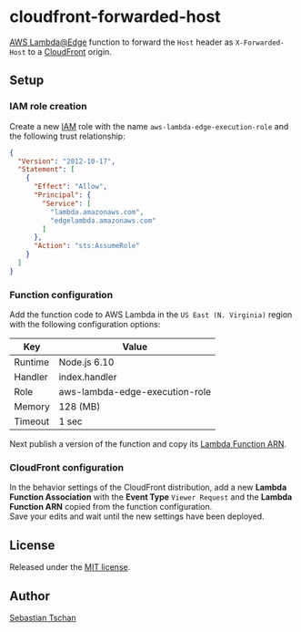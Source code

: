 # cloudfront-forwarded-host
[AWS Lambda@Edge](https://aws.amazon.com/lambda/edge/) function to forward the
`Host` header as `X-Forwarded-Host` to a
[CloudFront](https://aws.amazon.com/cloudfront/) origin.

## Setup

### IAM role creation
Create a new [IAM](https://aws.amazon.com/iam/) role with the name
`aws-lambda-edge-execution-role` and the following trust relationship:

```json
{
  "Version": "2012-10-17",
  "Statement": [
    {
      "Effect": "Allow",
      "Principal": {
        "Service": [
          "lambda.amazonaws.com",
          "edgelambda.amazonaws.com"
        ]
      },
      "Action": "sts:AssumeRole"
    }
  ]
}
```

### Function configuration
Add the function code to AWS Lambda in the `US East (N. Virginia)` region with
the following configuration options:  

Key     | Value
--------|--------------
Runtime | Node.js 6.10
Handler | index.handler
Role    | aws-lambda-edge-execution-role
Memory  | 128 (MB)
Timeout | 1 sec

Next publish a version of the function and copy its
[Lambda Function ARN](http://docs.aws.amazon.com/lambda/latest/dg/versioning-intro.html).

### CloudFront configuration
In the behavior settings of the CloudFront distribution, add a new
**Lambda Function Association** with the **Event Type** `Viewer Request` and
the **Lambda Function ARN** copied from the function configuration.  
Save your edits and wait until the new settings have been deployed.

## License
Released under the [MIT license](https://opensource.org/licenses/MIT).

## Author
[Sebastian Tschan](https://blueimp.net/)
